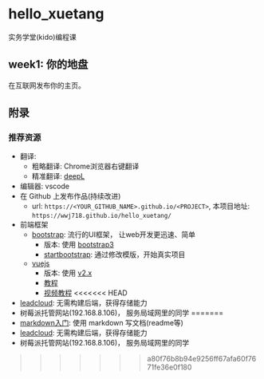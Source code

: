 # hello_xuetang

实务学堂(kido)编程课 

## week1: 你的地盘

在互联网发布你的主页。



## 附录

### 推荐资源
*  翻译: 
    *   粗略翻译: Chrome浏览器右键翻译
    *   精准翻译: [deepL](https://www.deepl.com/)
*  编辑器: vscode
*  在 Github 上发布作品(持续改进)
   *  url: `https://<YOUR_GITHUB_NAME>.github.io/<PROJECT>`, 本项目地址: `https://wwj718.github.io/hello_xuetang/`
*  前端框架
   *  [bootstrap](http://bootcss.com/): 流行的UI框架， 让web开发更迅速、简单
      *  版本: 使用 [bootstrap3](https://v3.bootcss.com/)
      *  [startbootstrap](https://startbootstrap.com/): 通过修改模版，开始真实项目
   *  [vuejs](https://cn.vuejs.org/)
      *  版本: 使用 [v2.x](https://cn.vuejs.org/)
      *  [教程](https://cn.vuejs.org/v2/guide/)
      *  [视频教程](https://learning.dcloud.io/#/)
<<<<<<< HEAD
*  [leadcloud](https://www.leancloud.cn/): 无需构建后端，获得存储能力
*  树莓派托管网站(192.168.8.106)， 服务局域网里的同学
=======
*  [markdown入门](https://www.markdown.xyz/): 使用 markdown 写文档(readme等)
*  [leadcloud](https://www.leancloud.cn/): 无需构建后端，获得存储能力
*  树莓派托管网站(192.168.8.106)， 服务局域网里的同学
>>>>>>> a80f76b8b94e9256ff67afa60f7671fe36e0f180
